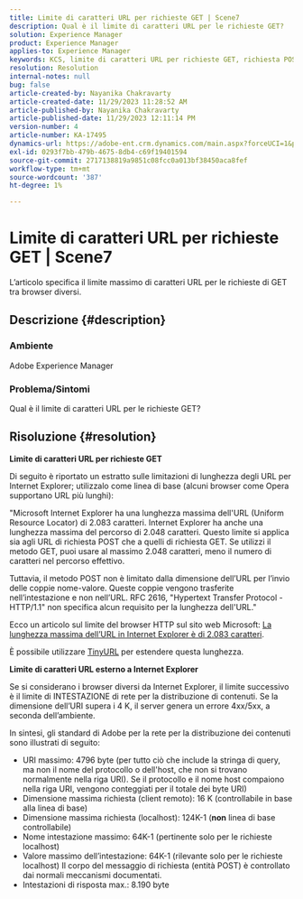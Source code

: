 ```yaml
---
title: Limite di caratteri URL per richieste GET | Scene7
description: Qual è il limite di caratteri URL per le richieste GET?
solution: Experience Manager
product: Experience Manager
applies-to: Experience Manager
keywords: KCS, limite di caratteri URL per richieste GET, richiesta POST, richiesta GET, AEM
resolution: Resolution
internal-notes: null
bug: false
article-created-by: Nayanika Chakravarty
article-created-date: 11/29/2023 11:28:52 AM
article-published-by: Nayanika Chakravarty
article-published-date: 11/29/2023 12:11:14 PM
version-number: 4
article-number: KA-17495
dynamics-url: https://adobe-ent.crm.dynamics.com/main.aspx?forceUCI=1&pagetype=entityrecord&etn=knowledgearticle&id=c78fa574-aa8e-ee11-8179-6045bd006239
exl-id: 0293f7bb-479b-4675-8db4-c69f19401594
source-git-commit: 2717138819a9851c08fcc0a013bf38450aca8fef
workflow-type: tm+mt
source-wordcount: '387'
ht-degree: 1%

---
```


# Limite di caratteri URL per richieste GET | Scene7


L’articolo specifica il limite massimo di caratteri URL per le richieste di GET tra browser diversi.

## Descrizione {#description}


### Ambiente

Adobe Experience Manager

### Problema/Sintomi

Qual è il limite di caratteri URL per le richieste GET?


## Risoluzione {#resolution}


<b>Limite di caratteri URL per richieste GET</b>

Di seguito è riportato un estratto sulle limitazioni di lunghezza degli URL per Internet Explorer; utilizzalo come linea di base (alcuni browser come Opera supportano URL più lunghi):

&quot;Microsoft Internet Explorer ha una lunghezza massima dell&#39;URL (Uniform Resource Locator) di 2.083 caratteri. Internet Explorer ha anche una lunghezza massima del percorso di 2.048 caratteri. Questo limite si applica sia agli URL di richiesta POST che a quelli di richiesta GET. Se utilizzi il metodo GET, puoi usare al massimo 2.048 caratteri, meno il numero di caratteri nel percorso effettivo.

Tuttavia, il metodo POST non è limitato dalla dimensione dell’URL per l’invio delle coppie nome-valore. Queste coppie vengono trasferite nell’intestazione e non nell’URL. RFC 2616, &quot;Hypertext Transfer Protocol - HTTP/1.1&quot; non specifica alcun requisito per la lunghezza dell&#39;URL.&quot;

Ecco un articolo sul limite del browser HTTP sul sito web Microsoft: [La lunghezza massima dell’URL in Internet Explorer è di 2.083 caratteri](https://support.microsoft.com/en-us/topic/maximum-url-length-is-2-083-characters-in-internet-explorer-174e7c8a-6666-f4e0-6fd6-908b53c12246).

È possibile utilizzare [TinyURL](https://tinyurl.com/app) per estendere questa lunghezza.

<b>Limite di caratteri URL esterno a Internet Explorer</b>

Se si considerano i browser diversi da Internet Explorer, il limite successivo è il limite di INTESTAZIONE di rete per la distribuzione di contenuti. Se la dimensione dell’URI supera i 4 K, il server genera un errore 4xx/5xx, a seconda dell’ambiente.

In sintesi, gli standard di Adobe per la rete per la distribuzione dei contenuti sono illustrati di seguito:

- URI massimo: 4796 byte (per tutto ciò che include la stringa di query, ma non il nome del protocollo o dell&#39;host, che non si trovano normalmente nella riga URI). Se il protocollo e il nome host compaiono nella riga URI, vengono conteggiati per il totale dei byte URI)
- Dimensione massima richiesta (client remoto): 16 K (controllabile in base alla linea di base)
- Dimensione massima richiesta (localhost): 124K-1 (<b>non</b> linea di base controllabile)
- Nome intestazione massimo: 64K-1 (pertinente solo per le richieste localhost)
- Valore massimo dell’intestazione: 64K-1 (rilevante solo per le richieste localhost) Il corpo del messaggio di richiesta (entità POST) è controllato dai normali meccanismi documentati.
- Intestazioni di risposta max.: 8.190 byte
